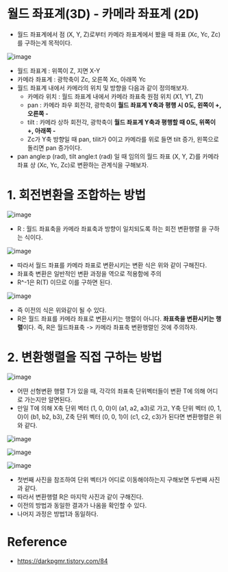 # 월드 좌표계(3D) - 카메라 좌표계 (2D)
- 월드 좌표계에서 점 (X, Y, Z)로부터 카메라 좌표계에서 봤을 때 좌표 (Xc, Yc, Zc)를 구하는게 목적이다.

![image](https://user-images.githubusercontent.com/69780812/146498378-f163e0fb-2ef6-4173-9df3-cd382667161d.png)
- 월드 좌표계 : 위쪽이 Z, 지면 X-Y
- 카메라 좌표계 : 광학축이 Zc, 오른쪽 Xc, 아래쪽 Yc
- 월드 좌표계 내에서 카메라의 위치 및 방향을 다음과 같이 정의해보자.
  - 카메라 위치 : 월드 좌표계 내에서 카메라 좌표축 원점 위치 (X1, Y1, Z1)
  - pan : 카메라 좌우 회전각, 광학축이 **월드 좌표계 Y축과 평행 시 0도, 왼쪽이 +, 오른쪽 -**
  - tilt : 카메라 상하 회전각, 광학축이 **월드 좌표계 Y축과 평행할 때 0도, 위쪽이 +, 아래쪽 -**
  - Zc가 Y축 방향일 때 pan, tilit가 0이고 카메라를 위로 들면 tilt 증가, 왼쪽으로 돌리면 pan 증가이다.
- pan angle:p (rad), tilt angle:t (rad) 일 때 임의의 월드 좌표 (X, Y, Z)를 카메라 좌표 상 (Xc, Yc, Zc)로 변환하는 관계식을 구해보자.

# 1. 회전변환을 조합하는 방법
![image](https://user-images.githubusercontent.com/69780812/146498890-863a7954-33d2-4fb3-9329-d7ba71fbdf08.png)
- R : 월드 좌표축을 카메라 좌표축과 방향이 일치되도록 하는 회전 변환행렬 을 구하는 식이다.

![image](https://user-images.githubusercontent.com/69780812/146499140-eada8f1e-465b-48cf-8b20-369772b1aacd.png)
- 따라서 월드 좌표를 카메라 좌표로 변환시키는 변환 식은 위와 같이 구해진다.
- 좌표축 변환은 일반적인 변환 과정을 역으로 적용함에 주의
- R^-1은 R(T) 이므로 이를 구하면 된다.

![image](https://user-images.githubusercontent.com/69780812/146512575-0b122a3d-2088-4d8e-ac84-44ca969008e5.png)
- 즉 이전의 식은 위와같이 될 수 있다.
- R은 월드 좌표를 카메라 좌표로 변환시키는 행렬이 아니다. **좌표축을 변환시키는 행렬**이다. 즉, R은 월드좌표축 -> 카메라 좌표축 변환행렬인 것에 주의하자.

# 2. 변환행렬을 직접 구하는 방법
![image](https://user-images.githubusercontent.com/69780812/146631501-b03471cc-84d7-42ac-8a39-8850e8af50f4.png)
- 어떤 선형변환 행렬 T가 있을 때, 각각의 좌표축 단위벡터들이 변환 T에 의해 어디로 가는지만 알면된다.
- 만일 T에 의해 X축 단위 벡터 (1, 0, 0)이 (a1, a2, a3)로 가고, Y축 단위 벡터 (0, 1, 0)이 (b1, b2, b3), Z축 단위 벡터 (0, 0, 1)이 (c1, c2, c3)가 된다면 변환행렬은 위와 같다.

![image](https://user-images.githubusercontent.com/69780812/146631547-8095b6e7-f72e-48fe-8ae3-0fab52eb883e.png)

![image](https://user-images.githubusercontent.com/69780812/146631561-e5cc1264-3ad9-4f28-b9e7-9c3a2a8bd8c6.png)

![image](https://user-images.githubusercontent.com/69780812/146631570-c30e947f-4fd1-43c1-82fe-790439845013.png)

- 첫번째 사진을 참조하여 단위 벡터가 어디로 이동해야하는지 구해보면 두번째 사진과 같다.
- 따라서 변환행렬 R은 마지막 사진과 같이 구해진다.
- 이전의 방법과 동일한 결과가 나옴을 확인할 수 있다.
- 나머지 과정은 방법1과 동일하다.

# Reference
- https://darkpgmr.tistory.com/84